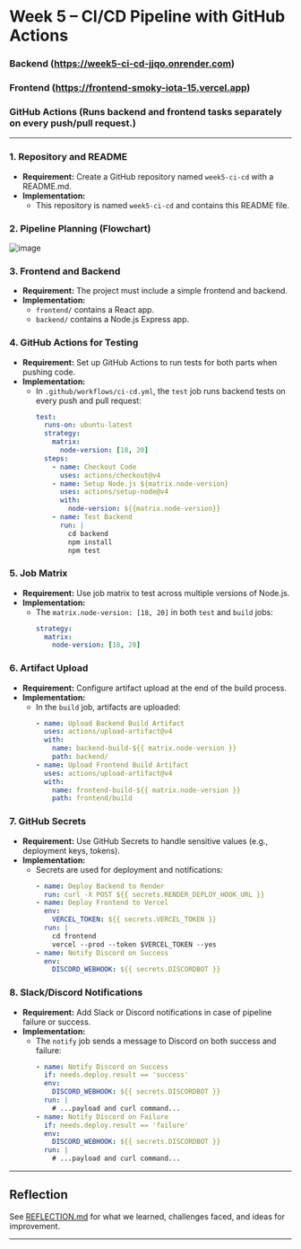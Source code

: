 
# Week 5 – CI/CD Pipeline with GitHub Actions

### Backend (https://week5-ci-cd-jjqo.onrender.com)
### Frontend (https://frontend-smoky-iota-15.vercel.app)
### GitHub Actions (Runs backend and frontend tasks separately on every push/pull request.)


----------------------------------------


### 1. **Repository and README**
- **Requirement:** Create a GitHub repository named `week5-ci-cd` with a README.md.
- **Implementation:**  
  - This repository is named `week5-ci-cd` and contains this README file.

### 2. **Pipeline Planning (Flowchart)**

![image](https://github.com/user-attachments/assets/95c780ea-ce10-4f6f-89e6-ef64b7175e77)

### 3. **Frontend and Backend**
- **Requirement:** The project must include a simple frontend and backend.
- **Implementation:**  
  - `frontend/` contains a React app.  
  - `backend/` contains a Node.js Express app.

### 4. **GitHub Actions for Testing**
- **Requirement:** Set up GitHub Actions to run tests for both parts when pushing code.
- **Implementation:**  
  - In `.github/workflows/ci-cd.yml`, the `test` job runs backend tests on every push and pull request:
    ```yaml
    test:
      runs-on: ubuntu-latest
      strategy:
        matrix:
          node-version: [18, 20]
      steps:
        - name: Checkout Code
          uses: actions/checkout@v4
        - name: Setup Node.js ${matrix.node-version}
          uses: actions/setup-node@v4
          with:
            node-version: ${{matrix.node-version}}
        - name: Test Backend
          run: |
            cd backend
            npm install
            npm test 
    ```

### 5. **Job Matrix**
- **Requirement:** Use job matrix to test across multiple versions of Node.js.
- **Implementation:**  
  - The `matrix.node-version: [18, 20]` in both `test` and `build` jobs:
    ```yaml
    strategy:
      matrix:
        node-version: [18, 20]
    ```

### 6. **Artifact Upload**
- **Requirement:** Configure artifact upload at the end of the build process.
- **Implementation:**  
  - In the `build` job, artifacts are uploaded:
    ```yaml
    - name: Upload Backend Build Artifact
      uses: actions/upload-artifact@v4
      with:
        name: backend-build-${{ matrix.node-version }}
        path: backend/
    - name: Upload Frontend Build Artifact
      uses: actions/upload-artifact@v4
      with:
        name: frontend-build-${{ matrix.node-version }}
        path: frontend/build
    ```

### 7. **GitHub Secrets**
- **Requirement:** Use GitHub Secrets to handle sensitive values (e.g., deployment keys, tokens).
- **Implementation:**  
  - Secrets are used for deployment and notifications:
    ```yaml
    - name: Deploy Backend to Render
      run: curl -X POST ${{ secrets.RENDER_DEPLOY_HOOK_URL }}
    - name: Deploy Frontend to Vercel
      env:
        VERCEL_TOKEN: ${{ secrets.VERCEL_TOKEN }}
      run: |
        cd frontend
        vercel --prod --token $VERCEL_TOKEN --yes
    - name: Notify Discord on Success
      env:
        DISCORD_WEBHOOK: ${{ secrets.DISCORDBOT }}
    ```

### 8. **Slack/Discord Notifications**
- **Requirement:** Add Slack or Discord notifications in case of pipeline failure or success.
- **Implementation:**  
  - The `notify` job sends a message to Discord on both success and failure:
    ```yaml
    - name: Notify Discord on Success
      if: needs.deploy.result == 'success'
      env:
        DISCORD_WEBHOOK: ${{ secrets.DISCORDBOT }}
      run: |
        # ...payload and curl command...
    - name: Notify Discord on Failure
      if: needs.deploy.result == 'failure'
      env:
        DISCORD_WEBHOOK: ${{ secrets.DISCORDBOT }}
      run: |
        # ...payload and curl command...
    ```


---

## Reflection

See [REFLECTION.md](./REFLECTION.md) for what we learned, challenges faced, and ideas for improvement.

---


